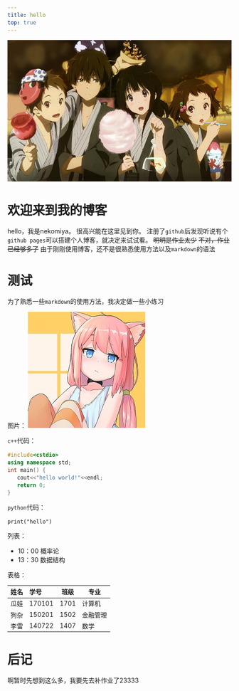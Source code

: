 ```yaml
---
title: hello
top: true
---
```


![](\images\hello镇楼图.jpeg)
<!--more-->

# 欢迎来到我的博客
hello，我是nekomiya。
很高兴能在这里见到你。
注册了`github`后发现听说有个`github pages`可以搭建个人博客，就决定来试试看。
 ~~明明是作业太少~~
 ~~不对，作业已经够多了~~
由于刚刚使用博客，还不是很熟悉使用方法以及`markdown`的语法

# 测试
为了熟悉一些`markdown`的使用方法，我决定做一些小练习

图片：
![头像](/images/avatar.jpg)

`c++`代码：
 ``` c++
#include<cstdio>
using namespace std;
int main() {
	cout<<"hello world!"<<endl;
	return 0;
}
 ```

`python`代码：
```
print("hello")
```

列表：

* 10：00 概率论
* 13：30 数据结构


表格：

 |姓名  |学号  |班级 |专业   |
 |-----|:------|:---:|-----|
 |瓜娃  |170101|1701|计算机 |
 |狗杂|150201|1502|金融管理|
 |李雷|140722 |1407  | 数学  |

# 后记

啊暂时先想到这么多，我要先去补作业了23333